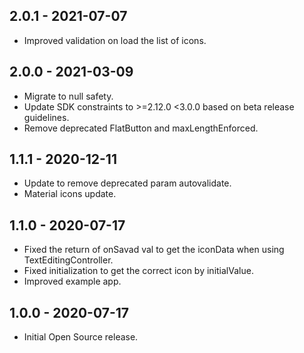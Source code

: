 ## 2.0.1 - 2021-07-07

* Improved validation on load the list of icons.

## 2.0.0 - 2021-03-09

* Migrate to null safety.
* Update SDK constraints to >=2.12.0 <3.0.0 based on beta release guidelines.
* Remove deprecated FlatButton and maxLengthEnforced.

## 1.1.1 - 2020-12-11

* Update to remove deprecated param autovalidate.
* Material icons update.

## 1.1.0 - 2020-07-17

* Fixed the return of onSavad val to get the iconData when using TextEditingController.
* Fixed initialization to get the correct icon by initialValue.
* Improved example app.

## 1.0.0 - 2020-07-17

* Initial Open Source release.
